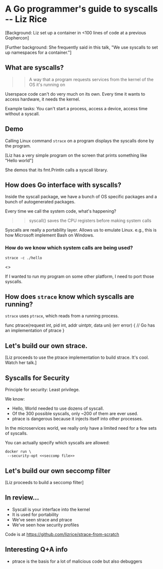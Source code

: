 A Go programmer's guide to syscalls -- Liz Rice
==============

[Background: Liz set up a container in <100 lines of code at a previous Gophercon]

[Further background: She frequently said in this talk, "We use syscalls to set up namespaces for a container."]


## What are syscalls?

>> A way that a program requests services from the kernel of the OS it's running on

Userspace code can't do very much on its own. Every time it wants to access hardware, it needs the kernel.

Example tasks: You can't start a process, access a device, access time without a syscall.


## Demo

Calling Linux command `strace` on a program displays the syscalls done by the program.

[Liz has a very simple program on the screen that prints something like "Hello world"]

She demos that its fmt.Println calls a syscall library.


## How does Go interface with syscalls?

Inside the syscall package, we have a bunch of OS specific packages and a bunch of autogenerated packages.

Every time we call the system code, what's happening?

>> syscall() saves the CPU registers before making system calls

Syscalls are really a portability layer. Allows us to emulate Linux. e.g., this is how Microsoft implement Bash on Windows.


### How do we know which system calls are being used?

`strace -c ./hello`

<<prints out all syscalls>>

If I wanted to run my program on some other platform, I need to port those syscalls.


## How does `strace` know which syscalls are running?

`strace` uses `ptrace`, which reads from a running process.

func ptrace(request int, pid int, addr uintptr, data uni) (err error) {
	// Go has an implementation of ptrace
}


## Let's build our own strace.

[Liz proceeds to use the ptrace implementation to build strace. It's cool. Watch her talk.]

## Syscalls for Security

Principle for security: Least privilege.

We know:
- Hello, World needed to use dozens of syscall.
- Of the 300 possible syscalls, only ~200 of them are ever used.
- ptrace is dangerous because it injects itself into other processes.

In the microservices world, we really only have a limited need for a few sets of syscalls.

You can actually specify which syscalls are allowed:

```
docker run \ 
 --security-opt <<seccomp file>>
```

## Let's build our own seccomp filter

[Liz proceeds to build a seccomp filter]

## In review...

- Syscall is your interface into the kernel
- It is used for portability
- We've seen strace and ptrace
- We've seen how security profiles

Code is at https://github.com/lizrice/strace-from-scratch

## Interesting Q+A info
- ptrace is the basis for a lot of malicious code but also debuggers
